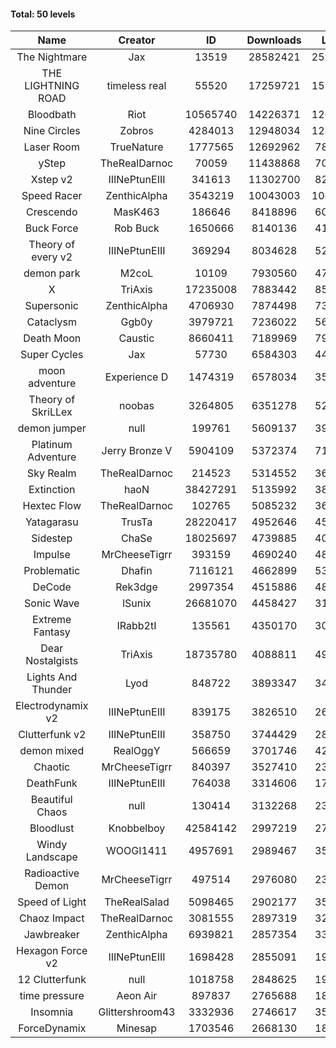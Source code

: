#### Total: 50 levels

| Name | Creator | ID | Downloads | Likes |
|:---:|:---:|:---:|:---:|:---:|
| The Nightmare | Jax | 13519 | 28582421 | 2597458
| THE LIGHTNING ROAD | timeless real | 55520 | 17259721 | 1539341
| Bloodbath | Riot | 10565740 | 14226371 | 1268462
| Nine Circles | Zobros | 4284013 | 12948034 | 1280172
| Laser Room | TrueNature | 1777565 | 12692962 | 788973
| yStep | TheRealDarnoc | 70059 | 11438868 | 701292
| Xstep v2 | IIINePtunEIII | 341613 | 11302700 | 821952
| Speed Racer | ZenthicAlpha | 3543219 | 10043003 | 1064098
| Crescendo | MasK463 | 186646 | 8418896 | 607776
| Buck Force | Rob Buck | 1650666 | 8140136 | 411340
| Theory of every v2 | IIINePtunEIII | 369294 | 8034628 | 524275
| demon park | M2coL | 10109 | 7930560 | 476734
| X | TriAxis | 17235008 | 7883442 | 852736
| Supersonic | ZenthicAlpha | 4706930 | 7874498 | 737868
| Cataclysm | Ggb0y | 3979721 | 7236022 | 565795
| Death Moon  | Caustic | 8660411 | 7189969 | 796654
| Super Cycles | Jax | 57730 | 6584303 | 446132
| moon adventure | Experience D | 1474319 | 6578034 | 352983
| Theory of SkriLLex | noobas | 3264805 | 6351278 | 525036
| demon jumper | null | 199761 | 5609137 | 390225
| Platinum Adventure | Jerry Bronze V | 5904109 | 5372374 | 715449
| Sky Realm | TheRealDarnoc | 214523 | 5314552 | 363839
| Extinction | haoN | 38427291 | 5135992 | 380094
| Hextec Flow | TheRealDarnoc | 102765 | 5085232 | 362276
| Yatagarasu  | TrusTa | 28220417 | 4952646 | 450945
| Sidestep | ChaSe | 18025697 | 4739885 | 409535
| Impulse | MrCheeseTigrr | 393159 | 4690240 | 485649
| Problematic | Dhafin | 7116121 | 4662899 | 535954
| DeCode | Rek3dge | 2997354 | 4515886 | 482095
| Sonic Wave | lSunix | 26681070 | 4458427 | 317113
| Extreme Fantasy | IRabb2tI | 135561 | 4350170 | 300972
| Dear Nostalgists | TriAxis | 18735780 | 4088811 | 495691
| Lights And Thunder | Lyod | 848722 | 3893347 | 345847
| Electrodynamix v2 | IIINePtunEIII | 839175 | 3826510 | 260741
| Clutterfunk v2 | IIINePtunEIII | 358750 | 3744429 | 284014
| demon mixed | RealOggY | 566659 | 3701746 | 424357
| Chaotic | MrCheeseTigrr | 840397 | 3527410 | 231099
| DeathFunk | IIINePtunEIII | 764038 | 3314606 | 170606
| Beautiful Chaos | null | 130414 | 3132268 | 234575
| Bloodlust | Knobbelboy | 42584142 | 2997219 | 276526
| Windy Landscape | WOOGI1411 | 4957691 | 2989467 | 351154
| Radioactive Demon | MrCheeseTigrr | 497514 | 2976080 | 238565
| Speed of Light | TheRealSalad | 5098465 | 2902177 | 352122
| Chaoz Impact | TheRealDarnoc | 3081555 | 2897319 | 321960
| Jawbreaker | ZenthicAlpha | 6939821 | 2857354 | 339170
| Hexagon Force v2 | IIINePtunEIII | 1698428 | 2855091 | 193576
| 12 Clutterfunk | null | 1018758 | 2848625 | 193876
| time pressure | Aeon Air | 897837 | 2765688 | 186942
| Insomnia | Glittershroom43 | 3332936 | 2746617 | 359835
| ForceDynamix | Minesap | 1703546 | 2668130 | 181173
